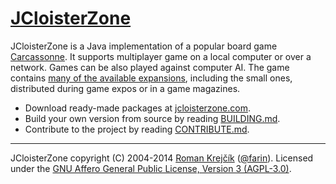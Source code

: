 # [JCloisterZone](http://jcloisterzone.com/)


JCloisterZone is a Java implementation of a popular board game [Carcassonne](https://en.wikipedia.org/wiki/Carcassonne_(board_game)).
It supports multiplayer game on a local computer or over a network.
Games can be also played against computer AI.
The game contains [many of the available expansions](http://www.boardgamegeek.com/boardgame/822/carcassonne), including the small ones, distributed during game expos or in a game magazines.


- Download ready-made packages at [jcloisterzone.com](http://jcloisterzone.com/).
- Build your own version from source by reading [BUILDING.md](./BUILDING.md).
- Contribute to the project by reading [CONTRIBUTE.md](./CONTRIBUTE.md).


---

JCloisterZone copyright (C) 2004-2014 [Roman Krejčík](http://farin.cz) ([@farin](https://github.com/farin/)). Licensed under the [GNU Affero General Public License, Version 3 (AGPL-3.0)](https://www.gnu.org/licenses/agpl-3.0.html).
